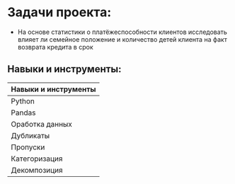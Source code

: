 # Задачи проекта:
- На основе статистики о платёжеспособности клиентов исследовать влияет ли семейное положение и количество детей клиента на факт возврата кредита в срок

## Навыки и инструменты:

| Навыки и инструменты |
|----------------| 
| Python |
| Pandas |
| Оработка данных |
| Дубликаты |  
| Пропуски | 
| Категоризация | 
| Декомпозиция | 
